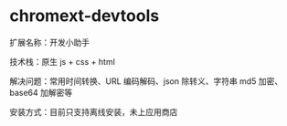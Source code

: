 # chromext-devtools

扩展名称：开发小助手

技术栈：原生 js + css + html

解决问题：常用时间转换、URL 编码解码、json 除转义、字符串 md5 加密、base64 加解密等

安装方式：目前只支持离线安装，未上应用商店
